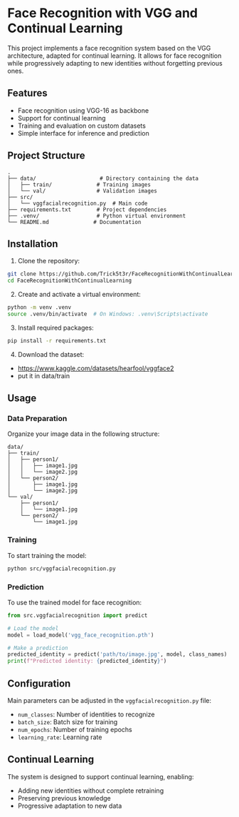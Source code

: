 # Face Recognition with VGG and Continual Learning

This project implements a face recognition system based on the VGG architecture, adapted for continual learning. It allows for face recognition while progressively adapting to new identities without forgetting previous ones.

## Features

- Face recognition using VGG-16 as backbone
- Support for continual learning
- Training and evaluation on custom datasets
- Simple interface for inference and prediction

## Project Structure

```
.
├── data/                    # Directory containing the data
│   ├── train/              # Training images
│   └── val/                # Validation images
├── src/
│   └── vggfacialrecognition.py  # Main code
├── requirements.txt        # Project dependencies
├── .venv/                  # Python virtual environment
└── README.md              # Documentation
```

## Installation

1. Clone the repository:
```bash
git clone https://github.com/Trick5t3r/FaceRecognitionWithContinualLearning.git
cd FaceRecognitionWithContinualLearning
```

2. Create and activate a virtual environment:
```bash
python -m venv .venv
source .venv/bin/activate  # On Windows: .venv\Scripts\activate
```

3. Install required packages:
```bash
pip install -r requirements.txt
```

4. Download the dataset:
 - https://www.kaggle.com/datasets/hearfool/vggface2
 - put it in data/train

## Usage

### Data Preparation

Organize your image data in the following structure:
```
data/
├── train/
│   ├── person1/
│   │   ├── image1.jpg
│   │   └── image2.jpg
│   └── person2/
│       ├── image1.jpg
│       └── image2.jpg
└── val/
    ├── person1/
    │   └── image1.jpg
    └── person2/
        └── image1.jpg
```

### Training

To start training the model:
```bash
python src/vggfacialrecognition.py
```

### Prediction

To use the trained model for face recognition:
```python
from src.vggfacialrecognition import predict

# Load the model
model = load_model('vgg_face_recognition.pth')

# Make a prediction
predicted_identity = predict('path/to/image.jpg', model, class_names)
print(f"Predicted identity: {predicted_identity}")
```

## Configuration

Main parameters can be adjusted in the `vggfacialrecognition.py` file:
- `num_classes`: Number of identities to recognize
- `batch_size`: Batch size for training
- `num_epochs`: Number of training epochs
- `learning_rate`: Learning rate

## Continual Learning

The system is designed to support continual learning, enabling:
- Adding new identities without complete retraining
- Preserving previous knowledge
- Progressive adaptation to new data
